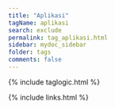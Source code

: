 ```yaml
---
title: "Aplikasi"
tagName: aplikasi
search: exclude
permalink: tag_aplikasi.html
sidebar: mydoc_sidebar
folder: tags
comments: false
---
```

{% include taglogic.html %}

{% include links.html %}
